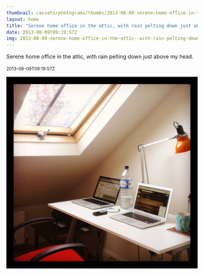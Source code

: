 ```yaml
---
thumbnail: /assets/photograms/thumbs/2013-08-09-serene-home-office-in-the-attic--with-rain-pelting-down-just-above-my-head-.jpg
layout: home
title: "Serene home office in the attic, with rain pelting down just above my head."
date: 2013-08-09T09:19:57Z
img: 2013-08-09-serene-home-office-in-the-attic--with-rain-pelting-down-just-above-my-head-.jpg
---
```


Serene home office in the attic, with rain pelting down just above my head.

<small>2013-08-09T09:19:57Z</small>

![Serene home office in the attic, with rain pelting down just above my head.](2013-08-09-serene-home-office-in-the-attic--with-rain-pelting-down-just-above-my-head-.jpg)
